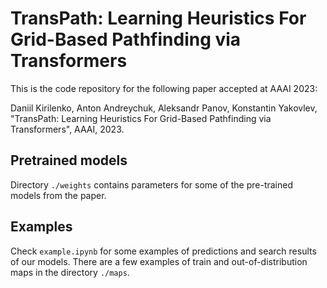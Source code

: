 # TransPath: Learning Heuristics For Grid-Based Pathfinding via Transformers
This is the code repository for the following paper accepted at AAAI 2023: 

Daniil Kirilenko, Anton Andreychuk, Aleksandr Panov, Konstantin Yakovlev, "TransPath: Learning Heuristics For Grid-Based Pathfinding via Transformers", AAAI, 2023.


## Pretrained models
Directory `./weights` contains parameters for some of the pre-trained models from the paper.

## Examples
Check `example.ipynb` for some examples of predictions and search results of our models. There are a few examples of train and out-of-distribution maps in the directory `./maps`.
